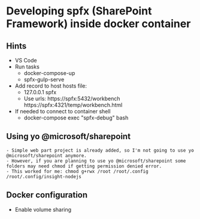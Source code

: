 # Developing spfx (SharePoint Framework) inside docker container

## Hints
- VS Code
- Run tasks
    - docker-compose-up
    - spfx-gulp-serve
- Add record to host hosts file:
  - 127.0.0.1 spfx
  - Use urls:
        https://spfx:5432/workbench
        https://spfx:4321/temp/workbench.html 
- If needed to connect to container shell
    - docker-compose exec "spfx-debug" bash

## Using yo @microsoft/sharepoint
    - Simple web part project is already added, so I'm not going to use yo @microsoft/sharepoint anymore.
    - However, if you are planning to use yo @microsoft/sharepoint some folders may need chmod if getting permission denied error.
    - This worked for me: chmod g+rwx /root /root/.config /root/.config/insight-nodejs

## Docker configuration
- Enable volume sharing
